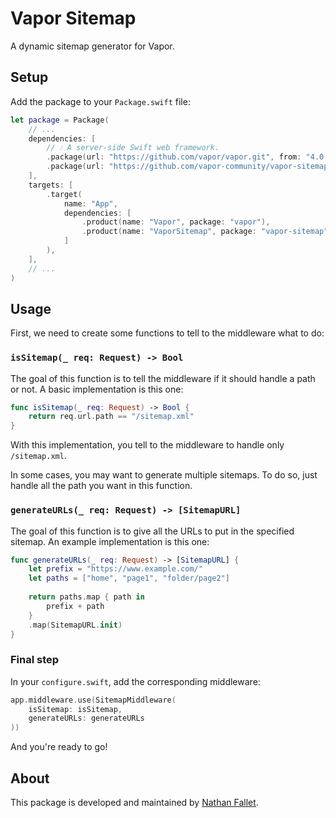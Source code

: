 # Vapor Sitemap

A dynamic sitemap generator for Vapor.

## Setup

Add the package to your `Package.swift` file:

```swift
let package = Package(
    // ...
    dependencies: [
        // 💧 A server-side Swift web framework.
        .package(url: "https://github.com/vapor/vapor.git", from: "4.0.0"),
        .package(url: "https://github.com/vapor-community/vapor-sitemap.git", from: "1.0.0"), // Add this line
    ],
    targets: [
        .target(
            name: "App",
            dependencies: [
                .product(name: "Vapor", package: "vapor"),
                .product(name: "VaporSitemap", package: "vapor-sitemap"), // Add this line
            ]
        ),
    ],
    // ...
)
```

## Usage

First, we need to create some functions to tell to the middleware what to do:

### `isSitemap(_ req: Request) -> Bool`

The goal of this function is to tell the middleware if it should handle a path or not.
A basic implementation is this one:

```swift
func isSitemap(_ req: Request) -> Bool {
    return req.url.path == "/sitemap.xml"
}
```

With this implementation, you tell to the middleware to handle only `/sitemap.xml`.

In some cases, you may want to generate multiple sitemaps.
To do so, just handle all the path you want in this function.

### `generateURLs(_ req: Request) -> [SitemapURL]`

The goal of this function is to give all the URLs to put in the specified sitemap.
An example implementation is this one:

```swift
func generateURLs(_ req: Request) -> [SitemapURL] {
    let prefix = "https://www.example.com/"
    let paths = ["home", "page1", "folder/page2"]
        
    return paths.map { path in
        prefix + path
    }
    .map(SitemapURL.init)
}
```

### Final step

In your `configure.swift`, add the corresponding middleware:

```swift
app.middleware.use(SitemapMiddleware(
    isSitemap: isSitemap,
    generateURLs: generateURLs
))
```

And you're ready to go!

## About

This package is developed and maintained by [Nathan Fallet](https://www.nathanfallet.me/).
